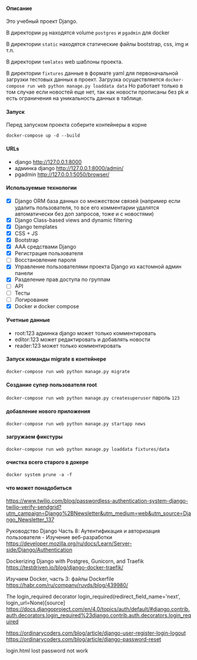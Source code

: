 #### Описание

Это учебный проект Django. 

В директории `pg` находятся volume `postgres` и `pgadmin` для docker

В директории `static` находятся статические файлы bootstrap, css, img и т.п.

В директории `temlates` web шаблоны проекта.

В директории `fixtures` данные в формате yaml для первоначальной загрузки тестовых данных в проект.
Загрузка осуществляется 
`docker-compose run web python manage.py loaddata data`
Но работает только в том случае если новостей еще нет, так как новости прописаны без pk и есть ограничения на уникальность данных в таблице.

#### Запуск
Перед запуском проекта соберите контейнеры в корне

`docker-compose up -d --build`
#### URLs
- django http://127.0.0.1:8000
- админка django http://127.0.0.1:8000/admin/
- pgadmin http://127.0.0.1:5050/browser/

#### Используемые технологии

- [x] Django ORM база данных со множеством связей (например если удалить пользователя, то все его комментарии удалятся автоматически без доп запросов, тоже и с новостями)
- [x] Django Class-based views and dynamic filtering
- [x] Django templates
- [x] CSS + JS
- [x] Bootstrap
- [x] ААА средствами Django
- [x] Регистрация пользователя
- [ ] Восстановление пароля
- [x] Управление пользователями проекта Django из кастомной админ панели 
- [x] Разделение прав доступа по группам
- [ ] API
- [ ] Тесты
- [ ] Логирование
- [x] Docker и docker compose

#### Учетные данные
- root:123 админка django может только комментировать
- editor:123 может редактировать и добавлять новости
- reader:123 может только комментировать

#### Запуск команды migrate в контейнере

`docker-compose run web python manage.py migrate`

#### Создание супер пользователя root

`docker-compose run web python manage.py createsuperuser`
пароль `123`

#### добавление нового приложения

`docker-compose run web python manage.py startapp news`

#### загружаем фикстуры

`docker-compose run web python manage.py loaddata fixtures/data`

#### очистка всего старого в докере

`docker system prune -a -f`

#### что может понадобиться
https://www.twilio.com/blog/passwordless-authentication-system-django-twilio-verify-sendgrid?utm_campaign=Django%2BNewsletter&utm_medium=web&utm_source=Django_Newsletter_137

Руководство Django Часть 8: Аутентификация и авторизация пользователя - Изучение веб-разработки
https://developer.mozilla.org/ru/docs/Learn/Server-side/Django/Authentication

Dockerizing Django with Postgres, Gunicorn, and Traefik
https://testdriven.io/blog/django-docker-traefik/

Изучаем Docker, часть 3: файлы Dockerfile
https://habr.com/ru/company/ruvds/blog/439980/

The login_required decorator login_required(redirect_field_name='next', login_url=None)[source]
https://docs.djangoproject.com/en/4.0/topics/auth/default/#django.contrib.auth.decorators.login_required%23django.contrib.auth.decorators.login_required


https://ordinarycoders.com/blog/article/django-user-register-login-logout
https://ordinarycoders.com/blog/article/django-password-reset


login.html lost password not work

